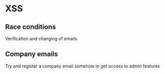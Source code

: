 # XSS

## Race conditions

Verification and changing of emails

## Company emails

Try and register a company email somehow to get access to admin features

